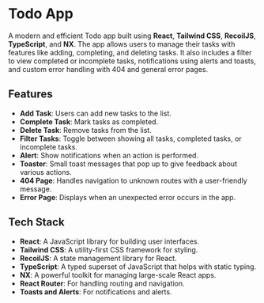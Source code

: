 # Todo App

A modern and efficient Todo app built using **React**, **Tailwind CSS**, **RecoilJS**, **TypeScript**, and **NX**. The app allows users to manage their tasks with features like adding, completing, and deleting tasks. It also includes a filter to view completed or incomplete tasks, notifications using alerts and toasts, and custom error handling with 404 and general error pages.

## Features

- **Add Task**: Users can add new tasks to the list.
- **Complete Task**: Mark tasks as completed.
- **Delete Task**: Remove tasks from the list.
- **Filter Tasks**: Toggle between showing all tasks, completed tasks, or incomplete tasks.
- **Alert**: Show notifications when an action is performed.
- **Toaster**: Small toast messages that pop up to give feedback about various actions.
- **404 Page**: Handles navigation to unknown routes with a user-friendly message.
- **Error Page**: Displays when an unexpected error occurs in the app.

## Tech Stack

- **React**: A JavaScript library for building user interfaces.
- **Tailwind CSS**: A utility-first CSS framework for styling.
- **RecoilJS**: A state management library for React.
- **TypeScript**: A typed superset of JavaScript that helps with static typing.
- **NX**: A powerful toolkit for managing large-scale React apps.
- **React Router**: For handling routing and navigation.
- **Toasts and Alerts**: For notifications and alerts.
